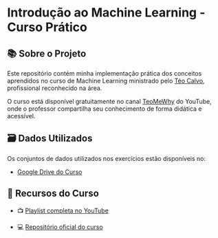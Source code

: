 # Introdução ao Machine Learning - Curso Prático

## 📚 Sobre o Projeto
Este repositório contém minha implementação prática dos conceitos aprendidos no curso de Machine Learning ministrado pelo [Téo Calvo](https://www.linkedin.com/in/teocalvo), profissional reconhecido na área.

O curso está disponível gratuitamente no canal [TeoMeWhy](https://www.youtube.com/@teomewhy) do YouTube, onde o professor compartilha seu conhecimento de forma didática e acessível.

## 🗃️ Dados Utilizados
Os conjuntos de dados utilizados nos exercícios estão disponíveis no:

- [Google Drive do Curso](https://drive.google.com/drive/folders/1N3U_U_8QqbkN4FMMLYg-_iRSEDDYWMGI)

## 🔗 Recursos do Curso
- 📺 [Playlist completa no YouTube](https://youtu.be/oj0ACpEHpS0?list=PLvlkVRRKOYFTXcpttQSZmv1wDg7F3uH7o)

- 💻 [Repositório oficial do curso](https://github.com/TeoMeWhy/ml-4-poneis#)